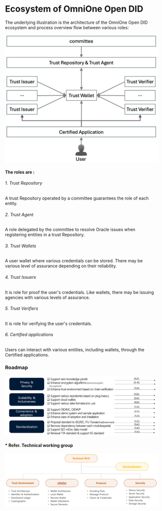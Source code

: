 # Ecosystem of OmniOne Open DID

The underlying illustration is the architecture of the OmniOne Open DID ecosystem and process overview flow between various roles:

![](./docs/assets/images/openDID_ecosystem.svg) 

#### The roles are :

###### 1. Trust Repository 
A trust Repository operated by a committee guarantees the role of each entity.

###### 2. Trust Agent 
   A role delegated by the committee to resolve Oracle issues when registering entities in a trust Repository.

###### 3. Trust Wallets 
   A user wallet where various credentials can be stored. There may be various level of assurance depending on their reliability.

###### 4. Trust Issuers 
   It is role for proof the user's credentials. Like wallets, there may be issuing agencies with various levels of assurance.

###### 5. Trust Verifiers 
   It is role for verifying the user's credentials.

###### 6. Certified applications 
   Users can interact with various entities, including wallets, through the Certified applications.

### Roadmap

![](./docs/assets/images/openDID_roadmap.png)

#### * Refer. Technical working group

![](./docs/assets/images/openDID_subgroup.svg)